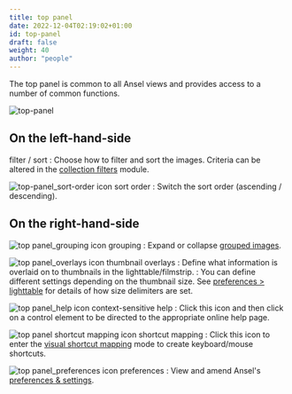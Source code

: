 ```yaml
---
title: top panel
date: 2022-12-04T02:19:02+01:00
id: top-panel
draft: false
weight: 40
author: "people"
---
```


The top panel is common to all Ansel views and provides access to a number of common functions.

![top-panel](./top-panel/top-panel.png#w100)

## On the left-hand-side

filter / sort
: Choose how to filter and sort the images. Criteria can be altered in the [collection filters](../../modules/utility-modules/shared/collections.md) module.

![top-panel_sort-order icon](./top-panel/top-panel_sort-order.png#icon) sort order
: Switch the sort order (ascending / descending).

## On the right-hand-side

![top panel_grouping icon](./top-panel/top-panel_grouping.png#icon) grouping
: Expand or collapse [grouped images](../../lighttable/digital-asset-management/grouping.md).

![top panel_overlays icon](./top-panel/top-panel_overlays.png#icon) thumbnail overlays
: Define what information is overlaid on to thumbnails in the lighttable/filmstrip.
: You can define different settings depending on the thumbnail size. See [preferences > lighttable](../../preferences-settings/lighttable.md#thumbnails) for details of how size delimiters are set.

![top panel_help icon](./top-panel/top-panel_help.png#icon) context-sensitive help
: Click this icon and then click on a control element to be directed to the appropriate online help page.

![top panel shortcut mapping icon](./top-panel/top-panel_shortcut.png#icon) shortcut mapping
: Click this icon to enter the [visual shortcut mapping](../../preferences-settings/shortcuts.md#visual-shortcut-mapping) mode to create keyboard/mouse shortcuts.

![top panel_preferences icon](./top-panel/top-panel_preferences.png#icon) preferences
: View and amend Ansel's [preferences & settings](../../preferences-settings/_index.md).
